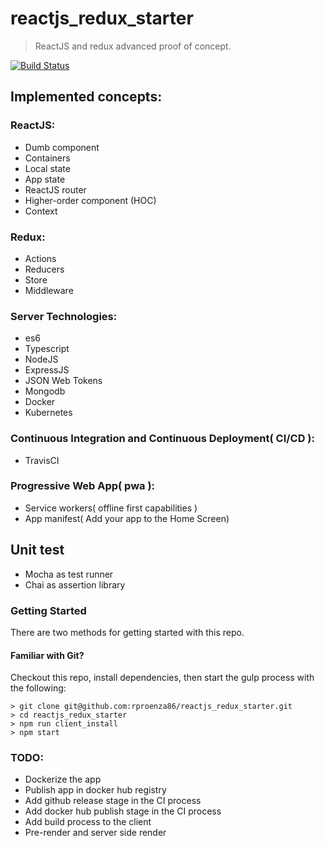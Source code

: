 # reactjs_redux_starter
> ReactJS and redux advanced proof of concept.

[![Build Status](https://travis-ci.org/rproenza86/reactjs_redux_starter.svg?branch=master)](https://travis-ci.org/rproenza86/reactjs_redux_starter)

## Implemented concepts:
### ReactJS:
* Dumb component
* Containers
* Local state
* App state
* ReactJS router
* Higher-order component (HOC)
* Context

### Redux:
* Actions
* Reducers
* Store
* Middleware

### Server Technologies:
* es6
* Typescript
* NodeJS
* ExpressJS
* JSON Web Tokens
* Mongodb
* Docker
* Kubernetes

### Continuous Integration and Continuous Deployment( CI/CD ):
* TravisCI

### Progressive Web App( pwa ):
* Service workers( offline first capabilities )
* App manifest( Add your app to the Home Screen)

## Unit test
* Mocha as test runner
* Chai as assertion library

### Getting Started

There are two methods for getting started with this repo.

#### Familiar with Git?
Checkout this repo, install dependencies, then start the gulp process with the following:

```
> git clone git@github.com:rproenza86/reactjs_redux_starter.git
> cd reactjs_redux_starter
> npm run client_install
> npm start
```

### TODO:
* Dockerize the app 
* Publish app in docker hub registry
* Add github release stage in the CI process
* Add docker hub publish stage in the CI process
* Add build process to the client 
* Pre-render and server side render

